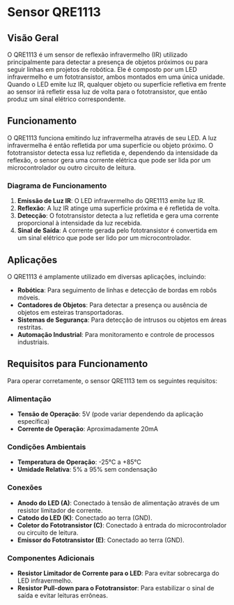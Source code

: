 # Sensor QRE1113

## Visão Geral

O QRE1113 é um sensor de reflexão infravermelho (IR) utilizado principalmente para detectar a presença de objetos próximos ou para seguir linhas em projetos de robótica. Ele é composto por um LED infravermelho e um fototransistor, ambos montados em uma única unidade. Quando o LED emite luz IR, qualquer objeto ou superfície refletiva em frente ao sensor irá refletir essa luz de volta para o fototransistor, que então produz um sinal elétrico correspondente.

## Funcionamento

O QRE1113 funciona emitindo luz infravermelha através de seu LED. A luz infravermelha é então refletida por uma superfície ou objeto próximo. O fototransistor detecta essa luz refletida e, dependendo da intensidade da reflexão, o sensor gera uma corrente elétrica que pode ser lida por um microcontrolador ou outro circuito de leitura.

### Diagrama de Funcionamento

1. **Emissão de Luz IR**: O LED infravermelho do QRE1113 emite luz IR.
2. **Reflexão**: A luz IR atinge uma superfície próxima e é refletida de volta.
3. **Detecção**: O fototransistor detecta a luz refletida e gera uma corrente proporcional à intensidade da luz recebida.
4. **Sinal de Saída**: A corrente gerada pelo fototransistor é convertida em um sinal elétrico que pode ser lido por um microcontrolador.

## Aplicações

O QRE1113 é amplamente utilizado em diversas aplicações, incluindo:

- **Robótica**: Para seguimento de linhas e detecção de bordas em robôs móveis.
- **Contadores de Objetos**: Para detectar a presença ou ausência de objetos em esteiras transportadoras.
- **Sistemas de Segurança**: Para detecção de intrusos ou objetos em áreas restritas.
- **Automação Industrial**: Para monitoramento e controle de processos industriais.

## Requisitos para Funcionamento

Para operar corretamente, o sensor QRE1113 tem os seguintes requisitos:

### Alimentação

- **Tensão de Operação**: 5V (pode variar dependendo da aplicação específica)
- **Corrente de Operação**: Aproximadamente 20mA

### Condições Ambientais

- **Temperatura de Operação**: -25°C a +85°C
- **Umidade Relativa**: 5% a 95% sem condensação

### Conexões

- **Anodo do LED (A)**: Conectado à tensão de alimentação através de um resistor limitador de corrente.
- **Catodo do LED (K)**: Conectado ao terra (GND).
- **Coletor do Fototransistor (C)**: Conectado à entrada do microcontrolador ou circuito de leitura.
- **Emissor do Fototransistor (E)**: Conectado ao terra (GND).

### Componentes Adicionais

- **Resistor Limitador de Corrente para o LED**: Para evitar sobrecarga do LED infravermelho.
- **Resistor Pull-down para o Fototransistor**: Para estabilizar o sinal de saída e evitar leituras errôneas.
